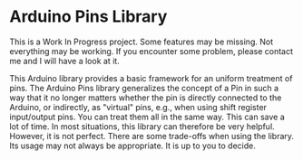 Arduino Pins Library
====================

This is a Work In Progress project. Some features may be missing. Not everything may be working. If you encounter some problem, please contact me and I will have a look at it.

This Arduino library provides a basic framework for an uniform treatment of pins. 
The Arduino Pins library generalizes the concept of a Pin in such a way that it no longer matters whether the
pin is directly connected to the Arduino, or indirectly, as "virtual" pins, e.g., when using shift register input/output pins.
You can treat them all in the same way. This can save a lot of time. In most situations, this library can therefore be very helpful.
However, it is not perfect. There are some trade-offs when using the library. Its usage may not always be appropriate. It is up to you to decide.